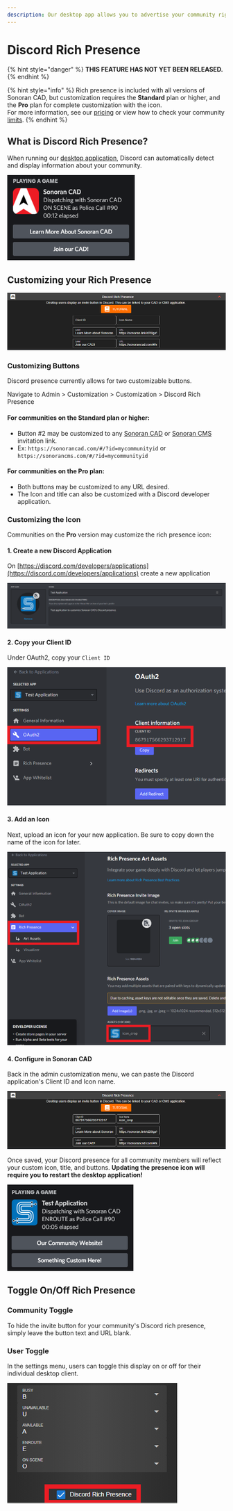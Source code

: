 ```yaml
---
description: Our desktop app allows you to advertise your community right in Discord!
---
```


# Discord Rich Presence

{% hint style="danger" %}
**THIS FEATURE HAS NOT YET BEEN RELEASED.**
{% endhint %}

{% hint style="info" %}
Rich presence is included with all versions of Sonoran CAD, but customization requires the **Standard** plan or higher, and the **Pro** plan for complete customization with the icon.  
For more information, see our [pricing](../pricing/faq/) or view how to check your community [limits](../tutorials/getting-started/view-your-limits.md).
{% endhint %}

## What is Discord Rich Presence?

When running our [desktop application](../downloads/), Discord can automatically detect and display information about your community.

![Sonoran CAD - Discord Rich Presence](../.gitbook/assets/image%20%28208%29.png)

## Customizing your Rich Presence

![Sonoran CAD - Discord Presence Customization](../.gitbook/assets/image%20%28211%29.png)

### Customizing Buttons

Discord presence currently allows for two customizable buttons.

Navigate to Admin &gt; Customization &gt; Customization &gt; Discord Rich Presence

#### For communities on the **Standard** plan or higher:

- Button \#2 may be customized to any [Sonoran CAD](../tutorials/customization/custom-login-page.md#in-game-tablet) or [Sonoran CMS](https://info.sonorancms.com/why-choose-sonoran-cms/why-choose-sonoran-cms) invitation link.  
- Ex: `https://sonorancad.com/#/?id=mycommunityid` or `https://sonorancms.com/#/?id=mycommunityid`

#### For communities on the Pro plan:

- Both buttons may be customized to any URL desired.  
- The Icon and title can also be customized with a Discord developer application.

### Customizing the Icon

Communities on the **Pro** version may customize the rich presence icon:

#### 1. Create a new Discord Application

On [https://discord.com/developers/applications](https://discord.com/developers/applications) create a new application

![Discord Developer - New Application](../.gitbook/assets/image%20%28213%29.png)

#### 2. Copy your Client ID

Under OAuth2, copy your `Client ID` 

![Discord Developer - Application Client ID](../.gitbook/assets/image%20%28216%29.png)

#### 3. Add an Icon

Next, upload an icon for your new application. Be sure to copy down the name of the icon for later.

![Discord Developer - Application Icon](../.gitbook/assets/image%20%28212%29.png)

#### 4. Configure in Sonoran CAD

Back in the admin customization menu, we can paste the Discord application's Client ID and Icon name.

![Sonoran CAD - Custom Discord Presence Config](../.gitbook/assets/image%20%28215%29.png)

Once saved, your Discord presence for all community members will reflect your custom icon, title, and buttons. **Updating the presence icon will require you to restart the desktop application!**

![Sonoran CAD - Custom Discord Presence View](../.gitbook/assets/image%20%28214%29.png)

## Toggle On/Off Rich Presence

### Community Toggle

To hide the invite button for your community's Discord rich presence, simply leave the button text and URL blank.

### User Toggle

In the settings menu, users can toggle this display on or off for their individual desktop client.

![Sonoran CAD Settings - Disable Discord&apos;s Rich Presence](../.gitbook/assets/image%20%28207%29.png)

